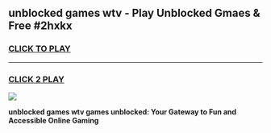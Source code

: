 
## unblocked games wtv - Play Unblocked Gmaes & Free #2hxkx
<h3>
<a href="https://premium.freeplayer.one?title=unblocked_games_wtv&ref=01M">CLICK TO PLAY</a></h3>
<hr>

<h3>
<a href="https://premium.freeplayer.one?title=unblocked_games_wtv&ref=01M">CLICK 2 PLAY</a>
  
</h3>

<a href="https://premium.freeplayer.one?title=unblocked_games_wtv&ref=01M"><img src="https://clearcache.store/games.png"></a>


**unblocked games wtv games unblocked: Your Gateway to Fun and Accessible Online Gaming**
